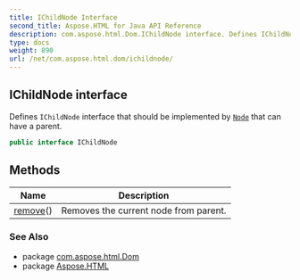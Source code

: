 ```yaml
---
title: IChildNode Interface
second_title: Aspose.HTML for Java API Reference
description: com.aspose.html.Dom.IChildNode interface. Defines IChildNode interface that should be implemented by Node that can have a parent
type: docs
weight: 890
url: /net/com.aspose.html.dom/ichildnode/
---
```

## IChildNode interface

Defines `IChildNode` interface that should be implemented by [`Node`](../node/) that can have a parent.

```java
public interface IChildNode
```

## Methods

| Name | Description |
| --- | --- |
| [remove](../../com.aspose.html.dom/ichildnode/remove/)() | Removes the current node from parent. |

### See Also

* package [com.aspose.html.Dom](../../com.aspose.html.dom/)
* package [Aspose.HTML](../../)
